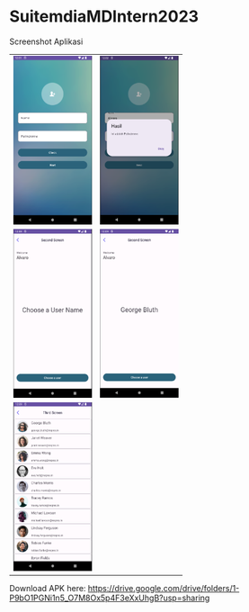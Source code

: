 # SuitemdiaMDIntern2023

Screenshot Aplikasi
<table>
  <tr>
    <td> <img src="https://github.com/alvfo/SuitemdiaMDIntern2023/blob/master/fotoApp/screen1.PNG"  alt="1" width = 140px height = 300px ></td>
    <td> <img src="https://github.com/alvfo/SuitemdiaMDIntern2023/blob/master/fotoApp/screen1-palindrome.PNG"  alt="2" width = 140px height = 300px ></td>
    </tr>
  <tr>
    
  </tr>
    <td> <img src="https://github.com/alvfo/SuitemdiaMDIntern2023/blob/master/fotoApp/screen2.PNG"  alt="3" width = 140px height = 300px ></td>
    <td> <img src="https://github.com/alvfo/SuitemdiaMDIntern2023/blob/master/fotoApp/screen2-selected-username.PNG"  alt="4" width = 140px height = 300px ></td>
   </tr> 
   <tr>
      <td> <img src="https://github.com/alvfo/SuitemdiaMDIntern2023/blob/master/fotoApp/screen3.PNG"  alt="5" width = 140px height = 300px ></td>
  </tr>
</table>

Download APK here: https://drive.google.com/drive/folders/1-P9bO1PGNi1n5_O7M8Ox5p4F3eXxUhgB?usp=sharing 
